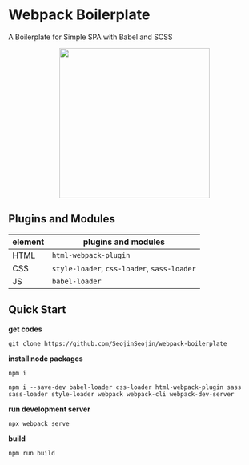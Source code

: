 # Webpack Boilerplate

<p>A Boilerplate for Simple SPA with Babel and SCSS</p>

<div align="center">
<a href="https://webpack.js.org/">
<img src="https://i1.wp.com/www.blockprojekt.de/wp-content/uploads/webpack-logo.gif?resize=600%2C419" width="300">
</a>
</div>

## Plugins and Modules
element|plugins and modules
--|--
HTML| `html-webpack-plugin`
CSS| `style-loader`, `css-loader`, `sass-loader`
JS| `babel-loader`

## Quick Start

**get codes**

`git clone https://github.com/SeojinSeojin/webpack-boilerplate`

**install node packages**

`npm i`

`npm i --save-dev babel-loader css-loader html-webpack-plugin sass sass-loader style-loader webpack webpack-cli webpack-dev-server`

**run development server**

`npx webpack serve`

**build**

`npm run build`